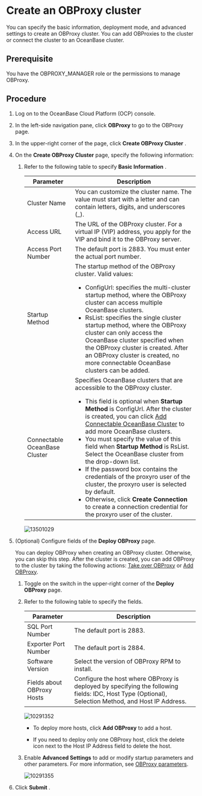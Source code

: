 # Create an OBProxy cluster

You can specify the basic information, deployment mode, and advanced settings to create an OBProxy cluster. You can add OBProxies to the cluster or connect the cluster to an OceanBase cluster.

## Prerequisite

You have the OBPROXY_MANAGER role or the permissions to manage OBProxy.

## Procedure

1. Log on to the OceanBase Cloud Platform (OCP) console.

2. In the left-side navigation pane, click **OBProxy** to go to the OBProxy page.

3. In the upper-right corner of the page, click **Create OBProxy Cluster** .

4. On the **Create OBProxy Cluster** page, specify the following information:

   1. Refer to the following table to specify **Basic Information** .

      |           Parameter           |Description  |
      |-------------------------------|---|
      | Cluster Name                  | You can customize the cluster name. The value must start with a letter and can contain letters, digits, and underscores (_).  |
      | Access URL                    | The URL of the OBProxy cluster. For a virtual IP (VIP) address, you apply for the VIP and bind it to the OBProxy server. |
      | Access Port Number            | The default port is 2883. You must enter the actual port number.  |
      | Startup Method                | The startup method of the OBProxy cluster. Valid values: <ul><li>ConfigUrl: specifies the multi-cluster startup method, where the OBProxy cluster can access multiple OceanBase clusters.</li><li> RsList: specifies the single cluster startup method, where the OBProxy cluster can only access the OceanBase cluster specified when the OBProxy cluster is created. After an OBProxy cluster is created, no more connectable OceanBase clusters can be added. </li></ul> |
      | Connectable OceanBase Cluster | Specifies OceanBase clusters that are accessible to the OBProxy cluster.  <ul><li>This field is optional when **Startup Method** is ConfigUrl. After the cluster is created, you can click [Add Connectable OceanBase Cluster](../800.obproxy-functions/300.manage-a-obproxy-cluster/200.add-a-connectable-oceanbase-cluster.md) to add more OceanBase clusters.</li><li> You must specify the value of this field when **Startup Method** is RsList.  Select the OceanBase cluster from the drop-down list.  </li><li>If the password box contains the credentials of the proxyro user of the cluster, the proxyro user is selected by default.</li><li> Otherwise, click **Create Connection** to create a connection credential for the proxyro user of the cluster. </li></ul>     |

      ![13501029](https://help-static-aliyun-doc.aliyuncs.com/assets/img/en-US/9763667361/p345724.png)

5. (Optional) Configure fields of the **Deploy OBProxy** page.

      You can deploy OBProxy when creating an OBProxy cluster. Otherwise, you can skip this step. After the cluster is created, you can add OBProxy to the cluster by taking the following actions: [Take over OBProxy](../800.obproxy-functions/400.manage-a-obproxy-server/200.take-over-an-obproxy.md) or [Add OBProxy](../800.obproxy-functions/400.manage-a-obproxy-server/100.add-an-obproxy.md).

      1. Toggle on the switch in the upper-right corner of the **Deploy OBProxy** page.

      2. Refer to the following table to specify the fields.

         |         Parameter |  Description |
         |----------------------------|-----|
         | SQL Port Number            | The default port is 2883. |
         | Exporter Port Number       | The default port is 2884.   |
         | Software Version           | Select the version of OBProxy RPM to install.  |
         | Fields about OBProxy Hosts | Configure the host where OBProxy is deployed by specifying the following fields: IDC, Host Type (Optional), Selection Method, and Host IP Address. |

         ![10291352](https://help-static-aliyun-doc.aliyuncs.com/assets/img/en-US/9763667361/p345725.png)

         * To deploy more hosts, click **Add OBProxy** to add a host.

         * If you need to deploy only one OBProxy host, click the delete icon next to the Host IP Address field to delete the host.

   3. Enable **Advanced Settings** to add or modify startup parameters and other parameters. For more information, see [OBProxy parameters](../800.obproxy-functions/600.manage-obproxy-cluster-parameters.md).

      ![10291355](https://help-static-aliyun-doc.aliyuncs.com/assets/img/en-US/9763667361/p345728.png)

5. Click **Submit** .

